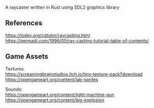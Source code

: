 A raycaster written in Rust using SDL2 graphics library

## References
https://lodev.org/cgtutor/raycasting.html \
https://permadi.com/1996/05/ray-casting-tutorial-table-of-contents/

## Game Assets
Textures: \
https://screamingbrainstudios.itch.io/tiny-texture-pack?download \
https://opengameart.org/content/lab-sprites

Sounds: \
https://opengameart.org/content/light-machine-gun \
https://opengameart.org/content/big-explosion
